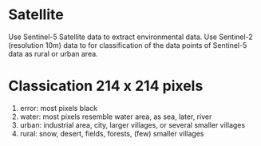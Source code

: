 # Satellite
Use Sentinel-5 Satellite data to extract environmental data. 
Use Sentinel-2 (resolution 10m) data to for classification of the data points of Sentinel-5 data as rural or urban area.


# Classication 214 x 214 pixels
1. error: most pixels black
2. water: most pixels resemble water area, as sea, later, river
3. urban: industrial area, city, larger villages, or several smaller villages
4. rural: snow, desert, fields, forests, (few) smaller villages